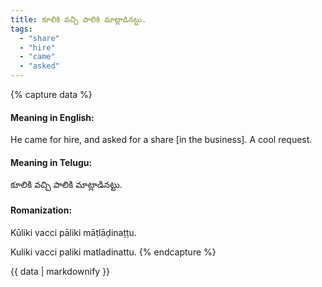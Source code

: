 ```yaml
---
title: కూలికి వచ్చి పాలికి మాట్లాడినట్టు.
tags:
  - "share"
  - "hire"
  - "came"
  - "asked"
---
```


{% capture data %}
#### Meaning in English:
He came for hire, and asked for a share [in the business].
A cool request.

#### Meaning in Telugu:
కూలికి వచ్చి పాలికి మాట్లాడినట్టు.

#### Romanization:
Kūliki vacci pāliki māṭlāḍinaṭṭu.

Kuliki vacci paliki matladinattu.
{% endcapture %}

{{ data | markdownify }}

